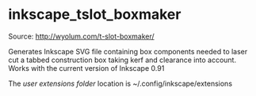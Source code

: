# inkscape_tslot_boxmaker 

Source: http://wyolum.com/t-slot-boxmaker/

Generates Inkscape SVG file containing box components needed to  laser cut a tabbed construction box taking kerf and clearance into account.
Works with the current version of Inkscape 0.91

The *user extensions folder* location is ~/.config/inkscape/extensions
